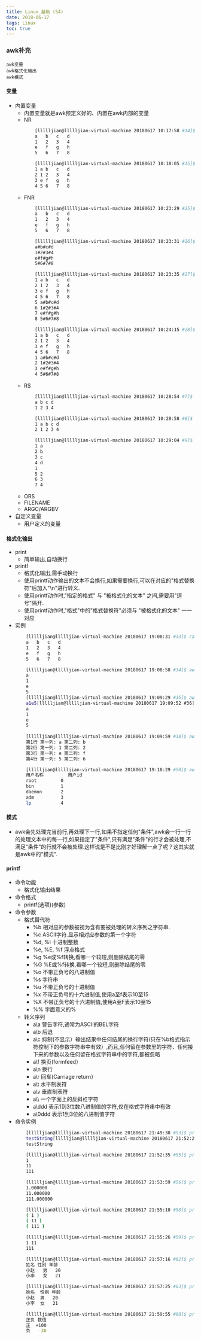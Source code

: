 ```yaml
---
title: Linux_基础 (54)
date: 2018-06-17
tags: Linux
toc: true
---
```


### awk补充
    awk变量
    awk格式化输出
    awk模式

<!-- more -->

#### 变量
- 内置变量
    * 内置变量就是awk预定义好的、内置在awk内部的变量
    * NR
        ```bash
            [llllljian@llllljian-virtual-machine 20180617 10:17:58 #14]$ cat 1.txt
            a	b	c	d
            1	2	3	4
            e	f	g	h
            5	6	7	8

            [llllljian@llllljian-virtual-machine 20180617 10:18:05 #15]$ awk '{print NR,$0}' 1.txt
            1 a	b	c	d
            2 1	2	3	4
            3 e	f	g	h
            4 5	6	7	8
        ```
    * FNR
        ```bash
            [llllljian@llllljian-virtual-machine 20180617 10:23:29 #25]$ cat 1.txt
            a	b	c	d
            1	2	3	4
            e	f	g	h
            5	6	7	8

            [llllljian@llllljian-virtual-machine 20180617 10:23:31 #26]$ cat 2.txt
            a#b#c#d
            1#2#3#4
            e#f#g#h
            5#6#7#8

            [llllljian@llllljian-virtual-machine 20180617 10:23:35 #27]$ awk '{print NR,$0}' 1.txt 2.txt
            1 a	b	c	d
            2 1	2	3	4
            3 e	f	g	h
            4 5	6	7	8
            5 a#b#c#d
            6 1#2#3#4
            7 e#f#g#h
            8 5#6#7#8

            [llllljian@llllljian-virtual-machine 20180617 10:24:15 #28]$ awk '{print FNR,$0}' 1.txt 2.txt
            1 a	b	c	d
            2 1	2	3	4
            3 e	f	g	h
            4 5	6	7	8
            1 a#b#c#d
            2 1#2#3#4
            3 e#f#g#h
            4 5#6#7#8
        ```
    * RS
        ```bash
            [llllljian@llllljian-virtual-machine 20180617 10:28:54 #7]$ cat 3.txt
            a b c d
            1 2 3 4

            [llllljian@llllljian-virtual-machine 20180617 10:28:58 #8]$ awk '{print NR,$0}' 3.txt
            1 a b c d
            2 1 2 3 4

            [llllljian@llllljian-virtual-machine 20180617 10:29:04 #9]$ awk -v RS=" " '{print NR,$0}' 3.txt
            1 a
            2 b
            3 c
            4 d
            1
            5 2
            6 3
            7 4
        ```
    * ORS
    * FILENAME
    * ARGC/ARGBV
- 自定义变量
    * 用户定义的变量

#### 格式化输出
- print
    * 简单输出,自动换行
- printf 
    * 格式化输出,需手动换行
    * 使用printf动作输出的文本不会换行,如果需要换行,可以在对应的"格式替换符"后加入"\n"进行转义.
    * 使用printf动作时,"指定的格式" 与 "被格式化的文本" 之间,需要用"逗号"隔开.
    * 使用printf动作时,"格式"中的"格式替换符"必须与 "被格式化的文本" 一一对应
- 实例
    ```bash
        [llllljian@llllljian-virtual-machine 20180617 19:08:31 #33]$ cat 1.txt
        a	b	c	d
        1	2	3	4
        e	f	g	h
        5	6	7	8

        [llllljian@llllljian-virtual-machine 20180617 19:08:58 #34]$ awk '{print $1}' 1.txt
        a
        1
        e
        5
        [llllljian@llllljian-virtual-machine 20180617 19:09:29 #35]$ awk '{printf $1}' 1.txt
        a1e5[llllljian@llllljian-virtual-machine 20180617 19:09:52 #36]$ awk '{printf "%s\n",$1}' 1.txt
        a
        1
        e
        5
        
        [llllljian@llllljian-virtual-machine 20180617 19:09:59 #38]$ awk '{printf  "第%s行 第一列: %s 第二列: %s\n" ,NR,$1,$2}' 1.txt
        第1行 第一列: a 第二列: b
        第2行 第一列: 1 第二列: 2
        第3行 第一列: e 第二列: f
        第4行 第一列: 5 第二列: 6

        [llllljian@llllljian-virtual-machine 20180617 19:18:29 #50]$ awk -v FS=":" 'BEGIN{printf "%-10s\t %s\n", "用户名称","用户id"} NR<6{printf "%-10s\t %s\n",$1,$3}' /etc/passwd
        用户名称      	 用户id
        root      	 0
        bin       	 1
        daemon    	 2
        adm       	 3
        lp        	 4
    ```

#### 模式
- awk会先处理完当前行,再处理下一行,如果不指定任何"条件",awk会一行一行的处理文本中的每一行,如果指定了"条件",只有满足"条件"的行才会被处理,不满足"条件"的行就不会被处理.这样说是不是比刚才好理解一点了呢？这其实就是awk中的"模式".

#### printf
- 命令功能
    * 格式化输出结果
- 命令格式
    * printf(选项)(参数)
- 命令参数
    * 格式替代符
        * %b 相对应的参数被视为含有要被处理的转义序列之字符串.
        * %c ASCII字符.显示相对应参数的第一个字符
        * %d, %i 十进制整数
        * %e, %E, %f 浮点格式
        * %g %e或%f转换,看哪一个较短,则删除结尾的零
        * %G %E或%f转换,看哪一个较短,则删除结尾的零
        * %o 不带正负号的八进制值
        * %s 字符串
        * %u 不带正负号的十进制值
        * %x 不带正负号的十六进制值,使用a至f表示10至15
        * %X 不带正负号的十六进制值,使用A至F表示10至15
        * %% 字面意义的%
    * 转义序列
        * a\a 警告字符,通常为ASCII的BEL字符
        * a\b 后退
        * a\c 抑制(不显示）输出结果中任何结尾的换行字符(只在%b格式指示符控制下的参数字符串中有效）,而且,任何留在参数里的字符、任何接下来的参数以及任何留在格式字符串中的字符,都被忽略
        * a\f 换页(formfeed）
        * a\n 换行
        * a\r 回车(Carriage return）
        * a\t 水平制表符
        * a\v 垂直制表符
        * a\\\ 一个字面上的反斜杠字符
        * a\ddd 表示1到3位数八进制值的字符,仅在格式字符串中有效
        * a\0ddd 表示1到3位的八进制值字符
- 命令实例
    ```bash
        [llllljian@llllljian-virtual-machine 20180617 21:49:38 #53]$ printf testString
        testString[llllljian@llllljian-virtual-machine 20180617 21:52:22 #54]$ printf "testString\n"
        testString

        [llllljian@llllljian-virtual-machine 20180617 21:52:35 #55]$ printf "%s\n" 1 11 111
        1
        11
        111

        [llllljian@llllljian-virtual-machine 20180617 21:53:59 #56]$ printf "%f\n" 1 11 111
        1.000000
        11.000000
        111.000000

        [llllljian@llllljian-virtual-machine 20180617 21:55:10 #58]$ printf "( %s )\n" 1 11 111
        ( 1 )
        ( 11 )
        ( 111 )

        [llllljian@llllljian-virtual-machine 20180617 21:55:26 #59]$ printf "%s %s\n" 1 11 111
        1 11
        111 

        [llllljian@llllljian-virtual-machine 20180617 21:57:16 #62]$ printf "%7s %5s %4s\n" 姓名 性别 年龄 小赵 男 20 小李 女 21
        姓名 性别 年龄
        小赵   男   20
        小李   女   21

        [llllljian@llllljian-virtual-machine 20180617 21:57:25 #63]$ printf "%-7s %-5s %-4s\n" 姓名 性别 年龄 小赵 男 20 小李 女 21
        姓名  性别 年龄
        小赵  男   20  
        小李  女   21  

        [llllljian@llllljian-virtual-machine 20180617 21:59:55 #68]$ printf "正负 数值\n"; printf "%4s %+5d \n" 正 100 负 -30
        正负 数值
        正  +100 
        负   -30
    ```
